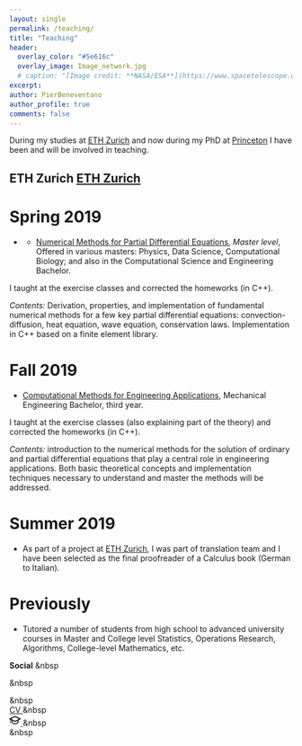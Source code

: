 ```yaml
---
layout: single
permalink: /teaching/
title: "Teaching"
header:
  overlay_color: "#5e616c"
  overlay_image: Image_network.jpg
  # caption: "[Image credit: **NASA/ESA**](https://www.spacetelescope.org/images/heic0515a/)"
excerpt: 
author: PierBeneventano
author_profile: true
comments: false
---
```


During my studies at <a href="https://math.ethz.ch/" class="links">ETH Zurich</a> and now during my PhD at <a href="https://orfe.princeton.edu/home" class="links">Princeton</a> I have been and will be involved in teaching. 


## ETH Zurich <a href="https://math.ethz.ch/" class="links">ETH Zurich</a>

# Spring 2019
- - <a href="http://vvz.ethz.ch/Vorlesungsverzeichnis/lerneinheit.view?lerneinheitId=136107&semkez=2020S&ansicht=KATALOGDATEN&lang=en" class="links">Numerical Methods for Partial Differential Equations</a>, *Master level*, Offered in various masters: Physics, Data Science, Computational Biology; and also in the Computational Science and Engineering Bachelor.

I taught at the exercise classes and corrected the homeworks (in C++).

*Contents:* Derivation, properties, and implementation of fundamental numerical methods for a few key partial differential equations: convection-diffusion, heat equation, wave equation, conservation laws. Implementation in C++ based on a finite element library.

# Fall 2019
- <a href="http://vvz.ethz.ch/Vorlesungsverzeichnis/lerneinheit.view?lerneinheitId=132349&semkez=2019W&ansicht=KATALOGDATEN&lang=en" class="links">Computational Methods for Engineering Applications</a>, Mechanical Engineering Bachelor, third year.

I taught at the exercise classes (also explaining part of the theory) and corrected the homeworks (in C++).

*Contents:* introduction to the numerical methods for the solution of ordinary and partial differential equations that play a central role in engineering applications. Both basic theoretical concepts and implementation techniques necessary to understand and master the methods will be addressed.

# Summer 2019
- As part of a project at <a href="https://math.ethz.ch/" class="links">ETH Zurich</a>, I was part of translation team and I have been selected as the final proofreader of a Calculus book (German to Italian).

# Previously
- Tutored a number of students from high school to advanced university courses in Master and College level Statistics, Operations Research, Algorithms, College-level Mathematics, etc.





**Social**  &nbsp  
<!--  <a href="https://www.facebook.com/PierBene"><span class="social-icon fa fa-facebook"></span></a> -->
<!-- <a href="https://twitter.com/PierBeneventano"><span class="social-icon fa fa-twitter"></span></a>  -->
<a href="https://www.linkedin.com/in/pierbeneventano/"><span class="social-icon fa fa-linkedin"></span></a> &nbsp  
<!--  <a href="https://www.instagram.com/pierbene96/"><span class="social-icon fa fa-instagram"></span></a> -->
<a href="https://join.skype.com/invite/kobWyHxDkzse"><span  class="social-icon fa fa-skype"></span></a> &nbsp  
<a href="https://pierbeneventano.github.io/CV/CV_Beneventano.pdf" class="links"> CV </a> &nbsp  
<a class="contact-link" href="https://scholar.google.com/citations?user=spL439oAAAAJ&hl=en"> <img height="20" width="20" src="./assets/icons/graduation.svg" /> </a> &nbsp  
<a href="mailto:pierb@princeton.edu"><span class="social-icon fa fa-envelope"></span></a> &nbsp  

